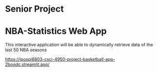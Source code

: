 # Senior Project
# NBA-Statistics Web App

This interactive application will be able to dynamically retrieve data of the last 50 NBA seasons

https://jpospi8803-csci-4950-project-basketball-app-2boqdc.streamlit.app/
